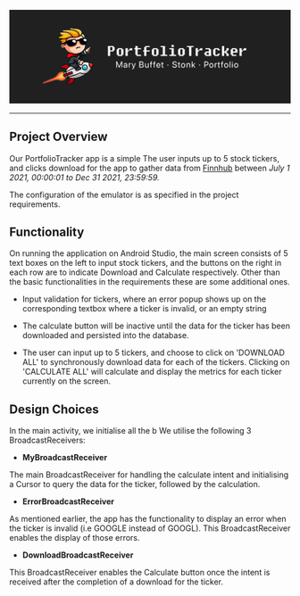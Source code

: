 <p align="center">
  <img src="./app/src/main/res/drawable/header.png" alt="Sublime's custom image"/>
</p>

***
## Project Overview

Our PortfolioTracker app is a simple
The user inputs up to 5 stock tickers, and clicks download for the app to gather data from [Finnhub](https://finnhub.io) between *July 1 2021, 00:00:01 to Dec 31 2021, 23:59:59.*

The configuration of the emulator is as specified in the project requirements.

## Functionality

On running the application on Android Studio, the main screen consists of 5 text boxes on the left to input stock tickers, and the buttons on the right in each row are to indicate Download and Calculate respectively. Other than the basic functionalities in the requirements these are some additional ones.

- Input validation for tickers, where an error popup shows up on the corresponding textbox where a ticker is invalid, or an empty string

- The calculate button will be inactive until the data for the ticker has been downloaded and persisted into the database.

- The user can input up to 5 tickers, and choose to click on 'DOWNLOAD ALL' to synchronously download data for each of the tickers. Clicking on 'CALCULATE ALL' will calculate and display the metrics for each ticker currently on the screen.

## Design Choices

In the main activity, we initialise all the b
We utilise the following 3 BroadcastReceivers:

- **MyBroadcastReceiver**

The main BroadcastReceiver for handling the calculate intent and initialising a Cursor to query the data for the ticker, followed by the calculation.

- **ErrorBroadcastReceiver**

As mentioned earlier, the app has the functionality to display an error when the ticker is invalid (i.e GOOGLE instead of GOOGL). This BroadcastReceiver enables the display of those errors.

- **DownloadBroadcastReceiver** 

This BroadcastReceiver enables the Calculate button once the intent is received after the completion of a download for the ticker.